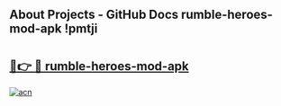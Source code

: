 ## About Projects - GitHub Docs rumble-heroes-mod-apk !pmtji

# <h2><a href="https://andorid.site?title=rumble-heroes-mod-apk&ref=14PRO">🔗👉 🔴 rumble-heroes-mod-apk</a></h2>

[![acn](https://github.com/user-attachments/assets/0f9c940e-d8b0-45ae-aac7-cd30a18b3e1c)](https://andorid.site?title=rumble-heroes-mod-apk&ref=14PRO)

